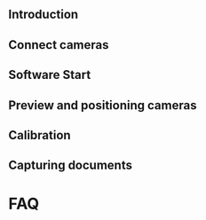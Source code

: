 ## Introduction

## Connect cameras

## Software Start

## Preview and positioning cameras

## Calibration

## Capturing documents

# FAQ


